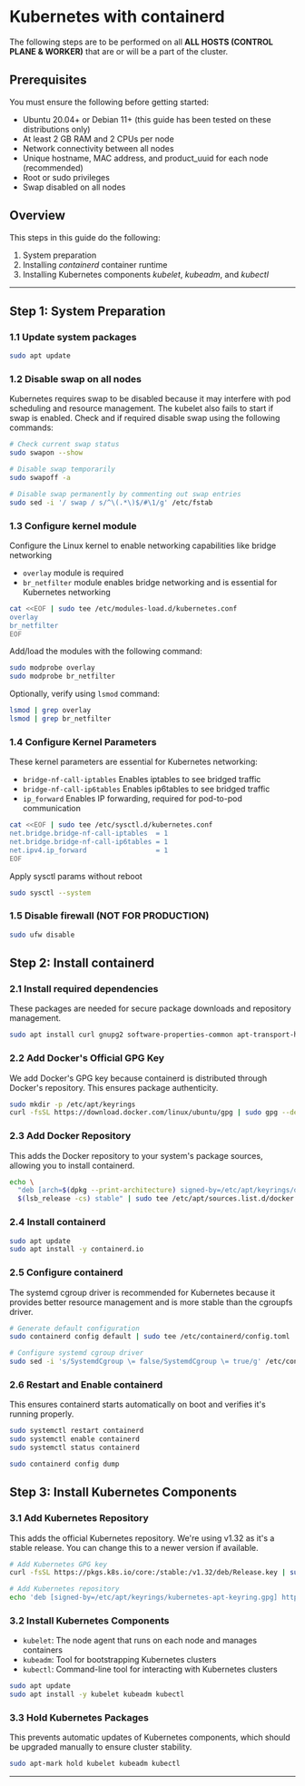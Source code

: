 # Kubernetes with containerd 

The following steps are to be performed on all **ALL HOSTS (CONTROL PLANE & WORKER)** that are or will be a part of the cluster.

## Prerequisites

You must ensure the following before getting started:
- Ubuntu 20.04+ or Debian 11+ (this guide has been tested on these distributions only)
- At least 2 GB RAM and 2 CPUs per node
- Network connectivity between all nodes
- Unique hostname, MAC address, and product_uuid for each node (recommended)
- Root or sudo privileges
- Swap disabled on all nodes

## Overview

This steps in this guide do the following:
1. System preparation
2. Installing _containerd_ container runtime
3. Installing Kubernetes components _kubelet_, _kubeadm_, and _kubectl_

---

## Step 1: System Preparation

### 1.1 Update system packages

```bash
sudo apt update
```

### 1.2 Disable swap on all nodes

Kubernetes requires swap to be disabled because it may interfere with pod scheduling and resource management. The kubelet also fails to start if swap is enabled.
Check and if required disable swap using the following commands:

```bash
# Check current swap status
sudo swapon --show

# Disable swap temporarily
sudo swapoff -a

# Disable swap permanently by commenting out swap entries
sudo sed -i '/ swap / s/^\(.*\)$/#\1/g' /etc/fstab
```

### 1.3 Configure kernel module 

Configure the Linux kernel to enable networking capabilities like bridge networking
- `overlay` module is required 
- `br_netfilter` module enables bridge networking and is essential for Kubernetes networking
  
```bash
cat <<EOF | sudo tee /etc/modules-load.d/kubernetes.conf
overlay
br_netfilter
EOF
```

Add/load the modules with the following command:
```bash
sudo modprobe overlay
sudo modprobe br_netfilter
```

Optionally, verify using `lsmod` command:
```bash
lsmod | grep overlay
lsmod | grep br_netfilter
```

### 1.4 Configure Kernel Parameters

These kernel parameters are essential for Kubernetes networking:
- `bridge-nf-call-iptables` Enables iptables to see bridged traffic
- `bridge-nf-call-ip6tables` Enables ip6tables to see bridged traffic
- `ip_forward` Enables IP forwarding, required for pod-to-pod communication

```bash
cat <<EOF | sudo tee /etc/sysctl.d/kubernetes.conf
net.bridge.bridge-nf-call-iptables  = 1
net.bridge.bridge-nf-call-ip6tables = 1
net.ipv4.ip_forward                 = 1
EOF
```

Apply sysctl params without reboot
```bash
sudo sysctl --system
```

### 1.5 Disable firewall (NOT FOR PRODUCTION)

```bash
sudo ufw disable
```

## Step 2: Install containerd

### 2.1 Install required dependencies
These packages are needed for secure package downloads and repository management.

```bash
sudo apt install curl gnupg2 software-properties-common apt-transport-https ca-certificates -y
```

### 2.2 Add Docker's Official GPG Key

We add Docker's GPG key because containerd is distributed through Docker's repository. This ensures package authenticity.

```bash
sudo mkdir -p /etc/apt/keyrings
curl -fsSL https://download.docker.com/linux/ubuntu/gpg | sudo gpg --dearmor -o /etc/apt/keyrings/docker.gpg
```

### 2.3 Add Docker Repository

This adds the Docker repository to your system's package sources, allowing you to install containerd.

```bash
echo \
  "deb [arch=$(dpkg --print-architecture) signed-by=/etc/apt/keyrings/docker.gpg] https://download.docker.com/linux/ubuntu \
  $(lsb_release -cs) stable" | sudo tee /etc/apt/sources.list.d/docker.list > /dev/null
```

### 2.4 Install containerd
```bash
sudo apt update
sudo apt install -y containerd.io
```

### 2.5 Configure containerd

The systemd cgroup driver is recommended for Kubernetes because it provides better resource management and is more stable than the cgroupfs driver.

```bash
# Generate default configuration
sudo containerd config default | sudo tee /etc/containerd/config.toml

# Configure systemd cgroup driver
sudo sed -i 's/SystemdCgroup \= false/SystemdCgroup \= true/g' /etc/containerd/config.toml
```

### 2.6 Restart and Enable containerd

This ensures containerd starts automatically on boot and verifies it's running properly.

```bash
sudo systemctl restart containerd
sudo systemctl enable containerd
sudo systemctl status containerd
```

```bash
sudo containerd config dump
```

## Step 3: Install Kubernetes Components

### 3.1 Add Kubernetes Repository

This adds the official Kubernetes repository. We're using v1.32 as it's a stable release. You can change this to a newer version if available.

```bash
# Add Kubernetes GPG key
curl -fsSL https://pkgs.k8s.io/core:/stable:/v1.32/deb/Release.key | sudo gpg --dearmor -o /etc/apt/keyrings/kubernetes-apt-keyring.gpg

# Add Kubernetes repository
echo 'deb [signed-by=/etc/apt/keyrings/kubernetes-apt-keyring.gpg] https://pkgs.k8s.io/core:/stable:/v1.32/deb/ /' | sudo tee /etc/apt/sources.list.d/kubernetes.list
```

### 3.2 Install Kubernetes Components

- `kubelet`: The node agent that runs on each node and manages containers
- `kubeadm`: Tool for bootstrapping Kubernetes clusters
- `kubectl`: Command-line tool for interacting with Kubernetes clusters

```bash
sudo apt update
sudo apt install -y kubelet kubeadm kubectl
```

### 3.3 Hold Kubernetes Packages

This prevents automatic updates of Kubernetes components, which should be upgraded manually to ensure cluster stability.

```bash
sudo apt-mark hold kubelet kubeadm kubectl
```

---

